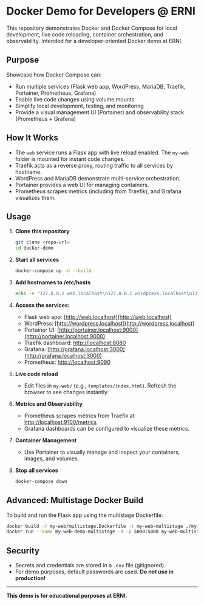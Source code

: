 # Docker Demo for Developers @ ERNI

This repository demonstrates Docker and Docker Compose for local development, live code reloading, container orchestration, and observability. Intended for a developer-oriented Docker demo at ERNI.

## Purpose

Showcase how Docker Compose can:
- Run multiple services (Flask web app, WordPress, MariaDB, Traefik, Portainer, Prometheus, Grafana)
- Enable live code changes using volume mounts
- Simplify local development, testing, and monitoring
- Provide a visual management UI (Portainer) and observability stack (Prometheus + Grafana)

## How It Works

- The `web` service runs a Flask app with live reload enabled. The `my-web` folder is mounted for instant code changes.
- Traefik acts as a reverse proxy, routing traffic to all services by hostname.
- WordPress and MariaDB demonstrate multi-service orchestration.
- Portainer provides a web UI for managing containers.
- Prometheus scrapes metrics (including from Traefik), and Grafana visualizes them.

## Usage

1. **Clone this repository**
   ```sh
   git clone <repo-url>
   cd docker-demo
   ```

2. **Start all services**
   ```sh
   docker-compose up -d --build
   ```

3. **Add hostnames to /etc/hosts**
   ```sh
   echo -e "127.0.0.1 web.localhost\n127.0.0.1 wordpress.localhost\n127.0.0.1 portainer.localhost\n127.0.0.1 grafana.localhost" | sudo tee -a /etc/hosts
   ```

4. **Access the services:**
   - Flask web app: [http://web.localhost](http://web.localhost)
   - WordPress: [http://wordpress.localhost](http://wordpress.localhost)
   - Portainer UI: [http://portainer.localhost:9000](http://portainer.localhost:9000)
   - Traefik dashboard: [http://localhost:8080](http://localhost:8080)
   - Grafana: [http://grafana.localhost:3000](http://grafana.localhost:3000)
   - Prometheus: [http://localhost:9090](http://localhost:9090)

5. **Live code reload**
   - Edit files in `my-web/` (e.g., `templates/index.html`). Refresh the browser to see changes instantly.

6. **Metrics and Observability**
   - Prometheus scrapes metrics from Traefik at [http://localhost:9100/metrics](http://localhost:9100/metrics)
   - Grafana dashboards can be configured to visualize these metrics.

7. **Container Management**
   - Use Portainer to visually manage and inspect your containers, images, and volumes.

8. **Stop all services**
   ```sh
   docker-compose down
   ```

## Advanced: Multistage Docker Build

To build and run the Flask app using the multistage Dockerfile:
```sh
docker build -f my-web/multistage.Dockerfile -t my-web-multistage ./my-web
docker run --name my-web-demo-multistage -d -p 5000:5000 my-web-multistage
```

## Security
- Secrets and credentials are stored in a `.env` file (gitignored).
- For demo purposes, default passwords are used. **Do not use in production!**

---

**This demo is for educational purposes at ERNI.**
